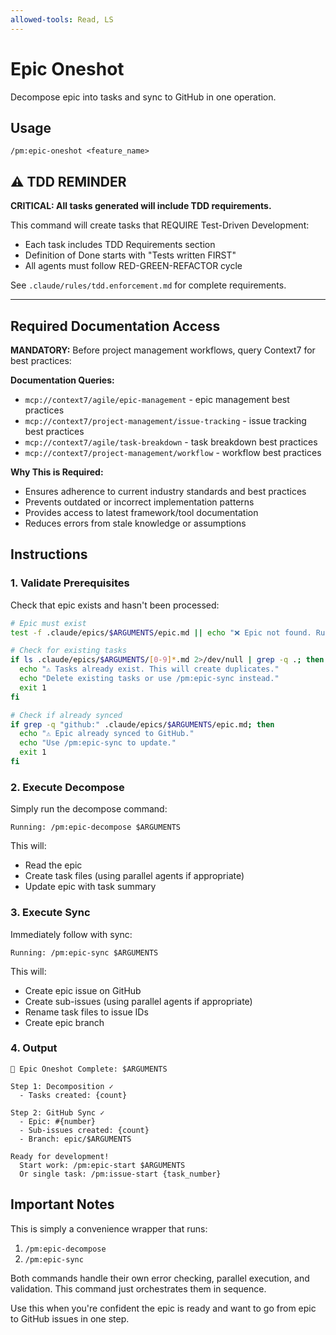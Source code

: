 ```yaml
---
allowed-tools: Read, LS
---
```


# Epic Oneshot

Decompose epic into tasks and sync to GitHub in one operation.

## Usage
```
/pm:epic-oneshot <feature_name>
```

## ⚠️ TDD REMINDER

**CRITICAL: All tasks generated will include TDD requirements.**

This command will create tasks that REQUIRE Test-Driven Development:
- Each task includes TDD Requirements section
- Definition of Done starts with "Tests written FIRST"
- All agents must follow RED-GREEN-REFACTOR cycle

See `.claude/rules/tdd.enforcement.md` for complete requirements.

---

## Required Documentation Access

**MANDATORY:** Before project management workflows, query Context7 for best practices:

**Documentation Queries:**
- `mcp://context7/agile/epic-management` - epic management best practices
- `mcp://context7/project-management/issue-tracking` - issue tracking best practices
- `mcp://context7/agile/task-breakdown` - task breakdown best practices
- `mcp://context7/project-management/workflow` - workflow best practices

**Why This is Required:**
- Ensures adherence to current industry standards and best practices
- Prevents outdated or incorrect implementation patterns
- Provides access to latest framework/tool documentation
- Reduces errors from stale knowledge or assumptions


## Instructions

### 1. Validate Prerequisites

Check that epic exists and hasn't been processed:
```bash
# Epic must exist
test -f .claude/epics/$ARGUMENTS/epic.md || echo "❌ Epic not found. Run: /pm:prd-parse $ARGUMENTS"

# Check for existing tasks
if ls .claude/epics/$ARGUMENTS/[0-9]*.md 2>/dev/null | grep -q .; then
  echo "⚠️ Tasks already exist. This will create duplicates."
  echo "Delete existing tasks or use /pm:epic-sync instead."
  exit 1
fi

# Check if already synced
if grep -q "github:" .claude/epics/$ARGUMENTS/epic.md; then
  echo "⚠️ Epic already synced to GitHub."
  echo "Use /pm:epic-sync to update."
  exit 1
fi
```

### 2. Execute Decompose

Simply run the decompose command:
```
Running: /pm:epic-decompose $ARGUMENTS
```

This will:
- Read the epic
- Create task files (using parallel agents if appropriate)
- Update epic with task summary

### 3. Execute Sync

Immediately follow with sync:
```
Running: /pm:epic-sync $ARGUMENTS
```

This will:
- Create epic issue on GitHub
- Create sub-issues (using parallel agents if appropriate)
- Rename task files to issue IDs
- Create epic branch

### 4. Output

```
🚀 Epic Oneshot Complete: $ARGUMENTS

Step 1: Decomposition ✓
  - Tasks created: {count}
  
Step 2: GitHub Sync ✓
  - Epic: #{number}
  - Sub-issues created: {count}
  - Branch: epic/$ARGUMENTS

Ready for development!
  Start work: /pm:epic-start $ARGUMENTS
  Or single task: /pm:issue-start {task_number}
```

## Important Notes

This is simply a convenience wrapper that runs:
1. `/pm:epic-decompose` 
2. `/pm:epic-sync`

Both commands handle their own error checking, parallel execution, and validation. This command just orchestrates them in sequence.

Use this when you're confident the epic is ready and want to go from epic to GitHub issues in one step.